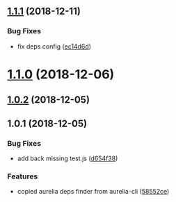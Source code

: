 ## [1.1.1](https://github.com/dumberjs/aurelia-deps-finder/compare/v1.1.0...v1.1.1) (2018-12-11)


### Bug Fixes

* fix deps config ([ec14d6d](https://github.com/dumberjs/aurelia-deps-finder/commit/ec14d6d))



# [1.1.0](https://github.com/dumberjs/aurelia-deps-finder/compare/v1.0.2...v1.1.0) (2018-12-06)



## [1.0.2](https://github.com/dumberjs/aurelia-deps-finder/compare/v1.0.1...v1.0.2) (2018-12-05)



## 1.0.1 (2018-12-05)


### Bug Fixes

* add back missing test.js ([d654f38](https://github.com/dumberjs/aurelia-deps-finder/commit/d654f38))


### Features

* copied aurelia deps finder from aurelia-cli ([58552ce](https://github.com/dumberjs/aurelia-deps-finder/commit/58552ce))




